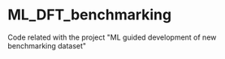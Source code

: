 # ML_DFT_benchmarking
Code related with the project "ML guided development of new benchmarking dataset"
